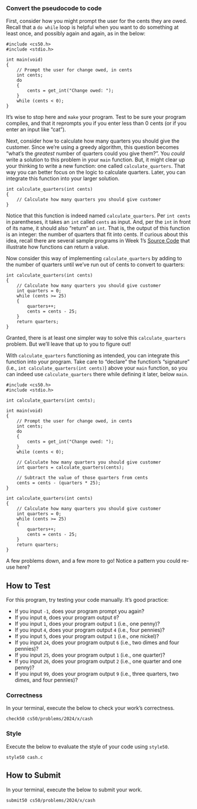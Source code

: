 ### Convert the pseudocode to code

First, consider how you might prompt the user for the cents they are owed. Recall that a `do while` loop is helpful when you want to do something at least once, and possibly again and again, as in the below:

    #include <cs50.h>
    #include <stdio.h>

    int main(void)
    {
        // Prompt the user for change owed, in cents
        int cents;
        do
        {
            cents = get_int("Change owed: ");
        }
        while (cents < 0);
    }

It’s wise to stop here and `make` your program. Test to be sure your program compiles, and that it reprompts you if you enter less than 0 cents (or if you enter an input like “cat”).

Next, consider how to calculate how many quarters you should give the customer. Since we’re using a greedy algorithm, this question becomes “what’s the _greatest_ number of quarters could you give them?”. You _could_ write a solution to this problem in your `main` function. But, it might clear up your thinking to write a new function: one called `calculate_quarters`. That way you can better focus on the logic to calculate quarters. Later, you can integrate this function into your larger solution.

    int calculate_quarters(int cents)
    {
        // Calculate how many quarters you should give customer
    }

Notice that this function is indeed named `calculate_quarters`. Per `int cents` in parentheses, it takes an `int` called `cents` as input. And, per the `int` in front of its name, it should also “return” an `int`. That is, the output of this function is an integer: the number of quarters that fit into cents. If curious about this idea, recall there are several sample programs in Week 1’s [Source Code](https://github.com/cs50/lectures/tree/2023/fall/1/src1) that illustrate how functions can return a value.

Now consider this way of implementing `calculate_quarters` by adding to the number of quarters until we’ve run out of cents to convert to quarters:

    int calculate_quarters(int cents)
    {
        // Calculate how many quarters you should give customer
        int quarters = 0;
        while (cents >= 25)
        {
            quarters++;
            cents = cents - 25;
        }
        return quarters;
    }

Granted, there is at least one simpler way to solve this `calculate_quarters` problem. But we’ll leave that up to you to figure out!

With `calculate_quarters` functioning as intended, you can integrate this function into your program. Take care to “declare” the function’s “signature” (i.e., `int calculate_quarters(int cents)`) above your `main` function, so you can indeed use `calculate_quarters` there while defining it later, below `main`.

    #include <cs50.h>
    #include <stdio.h>

    int calculate_quarters(int cents);

    int main(void)
    {
        // Prompt the user for change owed, in cents
        int cents;
        do
        {
            cents = get_int("Change owed: ");
        }
        while (cents < 0);

        // Calculate how many quarters you should give customer
        int quarters = calculate_quarters(cents);

        // Subtract the value of those quarters from cents
        cents = cents - (quarters * 25);
    }

    int calculate_quarters(int cents)
    {
        // Calculate how many quarters you should give customer
        int quarters = 0;
        while (cents >= 25)
        {
            quarters++;
            cents = cents - 25;
        }
        return quarters;
    }

A few problems down, and a few more to go! Notice a pattern you could re-use here?

## How to Test

For this program, try testing your code manually. It’s good practice:

- If you input `-1`, does your program prompt you again?
- If you input `0`, does your program output `0`?
- If you input `1`, does your program output `1` (i.e., one penny)?
- If you input `4`, does your program output `4` (i.e., four pennies)?
- If you input `5`, does your program output `1` (i.e., one nickel)?
- If you input `24`, does your program output `6` (i.e., two dimes and four pennies)?
- If you input `25`, does your program output `1` (i.e., one quarter)?
- If you input `26`, does your program output `2` (i.e., one quarter and one penny)?
- If you input `99`, does your program output `9` (i.e., three quarters, two dimes, and four pennies)?

### Correctness

In your terminal, execute the below to check your work’s correctness.

    check50 cs50/problems/2024/x/cash

### Style

Execute the below to evaluate the style of your code using `style50`.

    style50 cash.c

## How to Submit

In your terminal, execute the below to submit your work.

    submit50 cs50/problems/2024/x/cash
